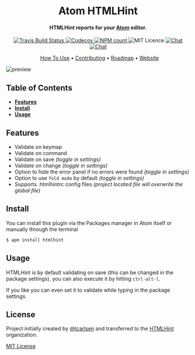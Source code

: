<h1 align="center">
  <br>
  Atom HTMLHint
  <br>
</h1>

<h4 align="center">HTMLHint reports for your <a href="http://atom.io">Atom</a> editor.</h4>

<p align="center">
  <a href="https://travis-ci.org/htmlhint/atom-htmlhint">
    <img src="https://img.shields.io/travis/htmlhint/atom-htmlhint.svg" alt="Travis Build Status">
  </a>
  <a href="https://codecov.io/gh/htmlhint/atom-htmlhint">
    <img src="https://codecov.io/gh/htmlhint/atom-htmlhint/branch/master/graph/badge.svg" alt="Codecov">
  </a>
  <a href="https://www.npmjs.com/package/atom-htmlhint">
    <img src="https://img.shields.io/npm/dm/atom-htmlhint.svg" alt="NPM count">
  </a>
  <img src="https://badgen.net/badge/license/MIT/green" alt="MIT Licence" />
  <a href="https://discord.gg/nJ6J9CP">
    <img src="https://img.shields.io/badge/chat-on%20discord-7289da.svg" alt="Chat">
  </a>
  <a href="http://roadmap.htmlhint.io/roadmap">
    <img src="https://img.shields.io/badge/check-our%20roadmap-EE503E.svg" alt="Chat">
  </a>
</p>

<p align="center">
  <a href="#install">How To Use</a> • <a href="/CONTRIBUTING.md">Contributing</a> • <a href="http://roadmap.htmlhint.io/">Roadmap</a> • <a href="https://htmlhint.io">Website</a>
</p>

![preview](https://cloud.githubusercontent.com/assets/145288/5823816/20bdc9e6-a0e0-11e4-8e27-db74a172aac1.png)

## Table of Contents

- **[Features](#features)**
- **[Install](#install)**
- **[Usage](#usage)**

## Features

* Validate on keymap
* Validate on command
* Validate on save *(toggle in settings)*
* Validate on change *(toggle in settings)*
* Option to hide the error panel if no errors were found *(toggle in settings)*
* Option to use `fold mode` by default *(toggle in settings)*
* Supports .htmlhintrc config files *(project located file will overwrite the global file)*

## Install

You can install this plugin via the Packages manager in Atom itself or manually through the terminal

```bash
$ apm install htmlhint
```

## Usage

HTMLHint is by default validating on save (this can be changed in the package settings), you can also execute it by hitting `ctrl-alt-l`.

If you like you can even set it to validate while typing in the package settings.

## License

Project initially created by [@tcarlsen](https://github.com/tcarlsen) and transferred to the [HTMLHint](https://github.com/htmlhint) organization.

[MIT License](./LICENSE)
